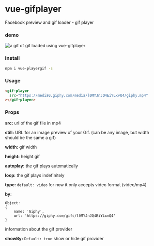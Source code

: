 # vue-gifplayer
Facebook preview and gif loader - gif player

### demo
![a gif of gif loaded using vue-gifplayer](http://g.recordit.co/HVGXv0w3nt.gif)

### Install

```bash
npm i vue-playergif -s
```

### Usage

```html
<gif-player
  src="https://media0.giphy.com/media/l0MYJnJQ4EiYLxvQ4/giphy.mp4"
></gif-player>
```


### Props

**src:** 
url of the gif file in mp4

**still:**
URL for an image preview of your Gif. (can be any image, but width should be the same a gif)

**width:**
gif width

**height:**
height gif

**autoplay:**
the gif plays automatically

**loop:**
the gif plays indefinitely

**type:** ```default: video```
for now it only accepts video format (video/mp4)


**by:**
```
Object:
{
    name: 'Giphy',
    url: 'https://giphy.com/gifs/l0MYJnJQ4EiYLxvQ4'
}
```
information about the gif provider

**showBy:** ```Default: true```
show or hide gif provider
